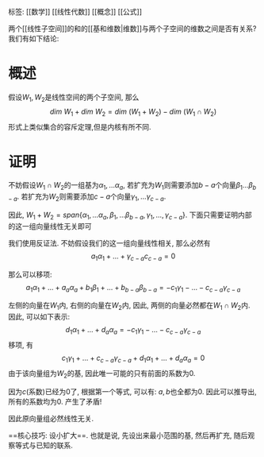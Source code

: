 标签: [[数学]] [[线性代数]] [[概念]] [[公式]]

两个[[线性子空间]]的和的[[基和维数|维数]]与两个子空间的维数之间是否有关系? 我们有如下结论: 

# 概述

假设$W_{1},W_{2}$是线性空间的两个子空间, 那么
$$
dim\ W_{1}+dim\ W_{2} = dim\ (W_{1}+W_{2}) - dim\ (W_{1}\cap W_{2})
$$
形式上类似集合的容斥定理,但是内核有所不同. 

# 证明

不妨假设$W_{1}\cap W_{2}$的一组基为$\alpha_{1},\dots\alpha_{a}$, 若扩充为$W_{1}$则需要添加$b-a$个向量$\beta_{1}\dots\beta_{b-a}$. 若扩充为$W_{2}$则需要添加$c-a$个向量$\gamma_{1},\dots\gamma_{c-a}$. 

因此, $W_{1}+W_{2} = span \{\alpha_{1},\dots \alpha_{a}, \beta_{1},\dots\beta_{b-a},\gamma_{1},\dots,\gamma_{c-a}\}$. 下面只需要证明内部的这一组向量线性无关即可

我们使用反证法. 不妨假设我们的这一组向量线性相关, 那么必然有
$$
a_{1}\alpha_{1} + \dots + \gamma_{c-a}c_{c-a} = 0
$$

那么可以移项: 
$$
a_{1}\alpha_{1}+\dots+a_{a}\alpha_{a}+b_{1}\beta_{1}+\dots+b_{b-a}\beta_{b-a} = -c_{1}\gamma_{1}-\dots-c_{c-a}\gamma_{c-a}
$$

左侧的向量在$W_{1}$内, 右侧的向量在$W_{2}$内, 因此, 两侧的向量必然都在$W_{1} \cap W_{2}$内. 因此, 可以如下表示: 
$$
d_{1}\alpha_{1}+\dots+d_{a}\alpha_{a} = -c_{1}\gamma_{1}-\dots-c_{c-a}\gamma_{c-a}
$$
移项, 有
$$
c_{1}\gamma_{1}+\dots+c_{c-a}\gamma_{c-a}+d_{1}\alpha_{1}+\dots+d_{a}\alpha_{a} = 0
$$
由于该向量组为$W_{2}$的基, 因此唯一可能的只有前面的系数为0. 

因为$c$(系数)已经为0了, 根据第一个等式, 可以有: $a,b$也全都为0. 因此可以推导出, 所有的系数均为0. 产生了矛盾! 

因此原向量组必然线性无关. 

==核心技巧: 设小扩大==. 也就是说, 先设出来最小范围的基, 然后再扩充, 随后观察等式与已知的联系. 